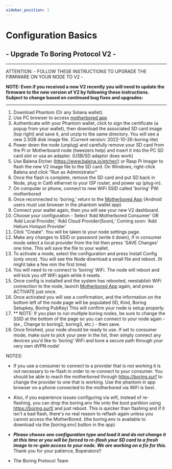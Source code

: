 ```yaml
---
sidebar_position: 1
---
```

# Configuration Basics

## - Upgrade To Boring Protocol V2 -

---
ATTENTION: - FOLLOW THESE INSTRUCTIONS TO UPGRADE THE FIRMWARE ON YOUR NODE TO V2 -

**NOTE: Even if you received a new V2 recently you will need to update the firmware to the new version of V2 by following these instructions. Subject to change based on continued bug fixes and upgrades:**

---

1. Download Phantom (Or any Solana wallet).
2. Use PC browser to access [motherbored app](https://motherbored.app)
3. Authenticate with your Phantom wallet, click to sign the certificate (a popup from your wallet), then download the associated SD card image (top right) and save it, and unzip to the same directory. You will see a new 2.5GB disk image file. (Current version: 2022-10-26-boring-lite)
4. Power down the node (unplug) and carefully remove your SD card from the Pi or Motherboard node (tweezers help) and insert it into the PC SD card slot or usa an adapter. (USB/SD adaptor does work)
5. Use Balena Etcher (<https://www.balena.io/etcher/>) or Rasp Pi Imager to flash the new V2 image file to the SD card. On Windows, right-click Balena and click "Run as Administrator"
6. Once the flash is complete, remove the SD card and put SD back in Node, plug in Cat6 ethernet to your ISP router, and power up (plug-in).
7. On computer or phone, connect to new WiFi SSID called 'boring' PW: motherbored
8. Once reconnected to 'boring,' return to the [Motherbored App](https://motherbored.app/) (Android users must use browser in the phantom wallet app)
9. Connect your wallet again, then you will see your new V2 dashboard.
10. Choose your configuration - Select ‘Add Motherbored Consumer’ OR ‘Add Local Provider,’ ‘Add Cloud Provider(Soon),’ Coming soon: ‘Add Helium Hotspot Provider'
11. Click "Create". You will be taken to your node settings page.
12. Make any changes to SSID or password (write it down), if in consumer mode select a local provider from the list then press 'SAVE Changes' one time. This will save the file to your wallet.  
13. To activate a mode, select the configuration and press Install Config (only once). You will see the Node download a small file and reboot. (It might take a few min the first time)
14. You will need to re-connect to ‘boring’ WiFi. The node will reboot and will kick you off WiFi again while it resets.
15. Once config is installed and the system has rebooted, reestablish WiFi connection to the node, launch [Motherbored App](https://motherbored.app/) again, and press ACTIVATE just once.
16. Once activated you will see a confirmation, and the information on the bottom left of the node page will be populated (ID, Kind, Boring Setupkey, Boring PubKey) This will confirm your node is setup properly.
17. ** NOTE: If you plan to run multiple boring nodes, be sure to change the SSID at the bottom of the page so you can connect to your node again - (ex., Change to boring2, boring3, etc.) - then save.
18. Once finished, your node should be ready to use. If set to consumer mode, make sure to pick your peer in the list, then simply connect any devices you'd like to 'boring' WiFi and bore a secure path through your very own dVPN node!

NOTES:

- If you use a consumer to connect to a provider that is not working it is not necessary to re-flash in order to re-connect to your consumer. You should be able to reach the motherbored through <https://boring.surf> to change the provider to one that is working. Use the phantom in app browser on a phone connected to the motherbored via WiFi is best.

- Also, if you experience issues configuring via wifi, instead of re-flashing, you can drop the boring.env file onto the boot partition using <https://boring.surf/> and just reboot. This is quicker than flashing and if it isn't a bad flash, there's no real reason to reflash again unless you cannot access the MotherBored.
(the boring.env is available to download via the [boring.env] button in the app)

- ***Please choose one configuration type and load it and do not change it at this time or you will be forced to re-flash your SD card to a fresh image to re-gain access to your node. We are working on a fix for this.***
Thank you for your patience, Boperators!!

- The Boring Protocol Team
